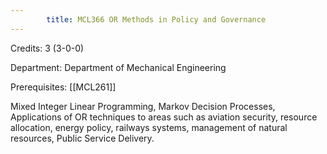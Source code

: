 ```yaml
---
        title: MCL366 OR Methods in Policy and Governance
---
```

Credits: 3 (3-0-0)

Department: Department of Mechanical Engineering

Prerequisites: [[MCL261]]

Mixed Integer Linear Programming, Markov Decision Processes, Applications of OR techniques to areas such as aviation security, resource allocation, energy policy, railways systems, management of natural resources, Public Service Delivery.